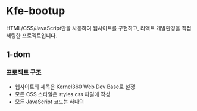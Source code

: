 # Kfe-bootup
HTML/CSS/JavaScript만을 사용하여 웹사이트를 구현하고, 리액트 개발환경을 직접 세팅한 프로젝트입니다.
## 1-dom
### 프로젝트 구조
- 웹사이트의 제목은 Kernel360 Web Dev Base로 설정
- 모든 CSS 스타일은 styles.css 파일에 작성
- 모든 JavaScript 코드는 하나의 <script>태그 내에 작성
### 화면 구현
- 새로고침 할 때마다 1에서 16까지 총 16개의 사각형이 Grid 형태로 화면에 표시됨
- 각 사각형은 red, green, blue 중 하나의 배경 색을 랜덤으로 가짐
- 각 사각형은 bold, italic, strike, underline 중 하나의 텍스트 스타일을 랜덤으로 가짐
### Dom Manipulation
- 특정 ID 값에 해당되는 사각형의 배경색을 변경하는 기능 적용
- 특정 class를 가진 사각형들의 텍스트 스타일을 한 번에 변경하는 기능 적용
- 특정 selector에 해당되는 사각형들의 스타일을 한 번에 초기화 하는 기능 적용
## 2-babel-webpack
### 수행 내용
- webpack-cli 설치 및 설정파일 작성, 라이브러리 적용
- babel-loader, @babel/core 설치 및 프리셋 적용
- Babel을 적용하기 전과 후의 코드 비교
## 3-react-app
- Webpack 설치 및 연동
- 기존 App을 React App으로 변경
- babel, css loader 연동